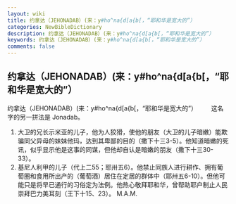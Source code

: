 ```yaml
---
layout: wiki
title: 约拿达（JEHONADAB）(来：y#ho^na{d[a{b[，“耶和华是宽大的”）
categories: NewBibleDictionary
description: 约拿达（JEHONADAB）(来：y#ho^na{d[a{b[，“耶和华是宽大的”）
keywords: 约拿达（JEHONADAB）(来：y#ho^na{d[a{b[，“耶和华是宽大的”）
comments: false
---
```


## 约拿达（JEHONADAB）(来：y#ho^na{d[a{b[，“耶和华是宽大的”）



约拿达（JEHONADAB）(来：y#ho^na{d[a{b[，“耶和华是宽大的”）
　　这名字的另一拼法是 Jonadab。
1. 大卫的兄长示米亚的儿子，他为人狡猾，使他的朋友（大卫的儿子暗嫩）能欺骗同父异母的妹妹他玛，达到其卑鄙的目的（撒下十三3-5）。他知道暗嫩的死讯，似乎显示他是这事的同谋，但他却自认是暗嫩的朋友（撒下十三30-33）。
2. 基尼人利甲的儿子（代上二55；耶卅五6）。他禁止同族人进行耕作、拥有葡萄圈和食用所出产的（葡萄酒）居住在定居的群体中（耶卅五6-10）。但他可能只是将早已通行的习俗定为法例。他热心敬拜耶和华，曾帮助耶户制止人民崇拜巴力美耳刻（王下十15、23）。
M.A.M.




